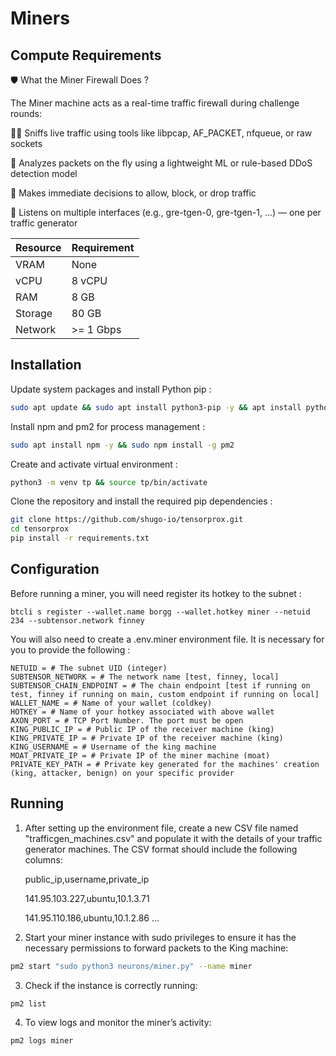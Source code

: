 # Miners

## Compute Requirements

🛡️ What the Miner Firewall Does ?

The Miner machine acts as a real-time traffic firewall during challenge rounds:

🕵️‍♂️ Sniffs live traffic using tools like libpcap, AF_PACKET, nfqueue, or raw sockets

🤖 Analyzes packets on the fly using a lightweight ML or rule-based DDoS detection model

🚦 Makes immediate decisions to allow, block, or drop traffic

🔌 Listens on multiple interfaces (e.g., gre-tgen-0, gre-tgen-1, ...) — one per traffic generator

| Resource  | Requirement   |
|-----------|---------------|
| VRAM      | None          |
| vCPU      | 8 vCPU        |
| RAM       | 8 GB          |
| Storage   | 80 GB         |
| Network   | >= 1 Gbps     |


## Installation

Update system packages and install Python pip :

```bash
sudo apt update && sudo apt install python3-pip -y && apt install python3-venv -y
```

Install npm and pm2 for process management :

```bash
sudo apt install npm -y && sudo npm install -g pm2 
```

Create and activate virtual environment :

```bash
python3 -m venv tp && source tp/bin/activate
```

Clone the repository and install the required pip dependencies :

```bash
git clone https://github.com/shugo-io/tensorprox.git
cd tensorprox
pip install -r requirements.txt
```

## Configuration

Before running a miner, you will need register its hotkey to the subnet :

```text
btcli s register --wallet.name borgg --wallet.hotkey miner --netuid 234 --subtensor.network finney
```

You will also need to create a .env.miner environment file. It is necessary for you to provide the following :

```text
NETUID = # The subnet UID (integer)
SUBTENSOR_NETWORK = # The network name [test, finney, local]
SUBTENSOR_CHAIN_ENDPOINT = # The chain endpoint [test if running on test, finney if running on main, custom endpoint if running on local] 
WALLET_NAME = # Name of your wallet (coldkey) 
HOTKEY = # Name of your hotkey associated with above wallet
AXON_PORT = # TCP Port Number. The port must be open
KING_PUBLIC_IP = # Public IP of the receiver machine (king)
KING_PRIVATE_IP = # Private IP of the receiver machine (king)
KING_USERNAME = # Username of the king machine
MOAT_PRIVATE_IP = # Private IP of the miner machine (moat)
PRIVATE_KEY_PATH = # Private key generated for the machines' creation (king, attacker, benign) on your specific provider
```

## Running

1. After setting up the environment file, create a new CSV file named "trafficgen_machines.csv" and populate it with the details of your traffic generator machines. The CSV format should include the following columns:

    public_ip,username,private_ip

    141.95.103.227,ubuntu,10.1.3.71

    141.95.110.186,ubuntu,10.1.2.86
    ...
    

2. Start your miner instance with sudo privileges to ensure it has the necessary permissions to forward packets to the King machine:

```bash
pm2 start "sudo python3 neurons/miner.py" --name miner
```

3. Check if the instance is correctly running:

```bash
pm2 list 
```

4. To view logs and monitor the miner’s activity:

```bash
pm2 logs miner
```